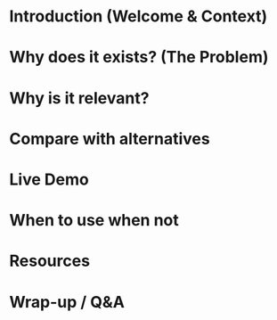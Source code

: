 # Introduction (Welcome & Context)
# Why does it exists? (The Problem)
# Why is it relevant?
# Compare with alternatives
# Live Demo
# When to use when not
# Resources
# Wrap-up / Q&A